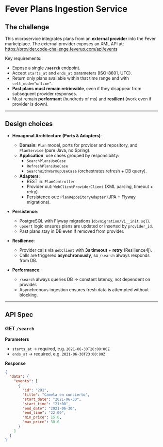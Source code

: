 # Fever Plans Ingestion Service

## The challenge

This microservice integrates plans from an **external provider** into the Fever marketplace.
The external provider exposes an XML API at: https://provider.code-challenge.feverup.com/api/events

Key requirements:

- Expose a single **`/search`** endpoint.
- Accept `starts_at` and `ends_at` parameters (ISO-8601, UTC).
- Return only plans available within that time range and with `sell_mode="online"`.
- **Past plans must remain retrievable**, even if they disappear from subsequent provider responses.
- Must remain **performant** (hundreds of ms) and **resilient** (work even if provider is down).

---

## Design choices

- **Hexagonal Architecture (Ports & Adapters)**:
  - **Domain**: `Plan` model, ports for provider and repository, and `PlanService` (pure Java, no Spring).
  - **Application**: use cases grouped by responsibility:
    - `SearchPlansUseCase`
    - `RefreshPlansUseCase`
    - `SearchWithWarmupUseCase` (orchestrates refresh + DB query).
  - **Adapters**:
    - REST in: `PlanController`
    - Provider out: `WebClientProviderClient` (XML parsing, timeout + retry).
    - Persistence out: `PlanRepositoryAdapter` (JPA + Flyway migrations).

- **Persistence**:
  - PostgreSQL with Flyway migrations (`db/migration/V1__init.sql`).
  - `upsert` logic ensures plans are updated or inserted by `provider_id`.
  - Past plans stay in DB even if removed from provider.

- **Resilience**:
  - Provider calls via `WebClient` with **3s timeout** + **retry** (Resilience4j).
  - Calls are triggered **asynchronously**, so `/search` always responds from DB.

- **Performance**:
  - `/search` always queries DB → constant latency, not dependent on provider.
  - Asynchronous ingestion ensures fresh data is attempted without blocking.

---

## API Spec

### GET `/search`

**Parameters**
- `starts_at` → required, e.g. `2021-06-30T20:00:00Z`
- `ends_at` → required, e.g. `2021-06-30T23:00:00Z`

**Response**
```json
{
  "data": {
    "events": [
      {
        "id": "291",
        "title": "Camela en concierto",
        "start_date": "2021-06-30",
        "start_time": "21:00",
        "end_date": "2021-06-30",
        "end_time": "22:00",
        "min_price": 15.0,
        "max_price": 30.0
      }
    ]
  }
}

